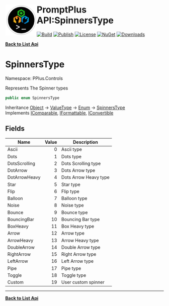 # <img align="left" width="100" height="100" src="../images/icon.png">PromptPlus API:SpinnersType 

[![Build](https://github.com/FRACerqueira/PromptPlus/workflows/Build/badge.svg)](https://github.com/FRACerqueira/PromptPlus/actions/workflows/build.yml)
[![Publish](https://github.com/FRACerqueira/PromptPlus/actions/workflows/publish.yml/badge.svg)](https://github.com/FRACerqueira/PromptPlus/actions/workflows/publish.yml)
[![License](https://img.shields.io/badge/License-MIT-yellow.svg)](https://github.com/FRACerqueira/PromptPlus/blob/master/LICENSE)
[![NuGet](https://img.shields.io/nuget/v/PromptPlus)](https://www.nuget.org/packages/PromptPlus/)
[![Downloads](https://img.shields.io/nuget/dt/PromptPlus)](https://www.nuget.org/packages/PromptPlus/)

[**Back to List Api**](./apis.md)

# SpinnersType

Namespace: PPlus.Controls

Represents The Spinner types

```csharp
public enum SpinnersType
```

Inheritance [Object](https://docs.microsoft.com/en-us/dotnet/api/system.object) → [ValueType](https://docs.microsoft.com/en-us/dotnet/api/system.valuetype) → [Enum](https://docs.microsoft.com/en-us/dotnet/api/system.enum) → [SpinnersType](./pplus.controls.spinnerstype.md)<br>
Implements [IComparable](https://docs.microsoft.com/en-us/dotnet/api/system.icomparable), [IFormattable](https://docs.microsoft.com/en-us/dotnet/api/system.iformattable), [IConvertible](https://docs.microsoft.com/en-us/dotnet/api/system.iconvertible)

## Fields

| Name | Value | Description |
| --- | --: | --- |
| Ascii | 0 | Ascii type |
| Dots | 1 | Dots type |
| DotsScrolling | 2 | Dots Scrolling type |
| DotArrow | 3 | Dots Arrow type |
| DotArrowHeavy | 4 | Dots Arrow Heavy type |
| Star | 5 | Star type |
| Flip | 6 | Flip type |
| Balloon | 7 | Balloon type |
| Noise | 8 | Noise type |
| Bounce | 9 | Bounce type |
| BouncingBar | 10 | Bouncing Bar type |
| BoxHeavy | 11 | Box Heavy type |
| Arrow | 12 | Arrow type |
| ArrowHeavy | 13 | Arrow Heavy type |
| DoubleArrow | 14 | Double Arrow type |
| RightArrow | 15 | Right Arrow type |
| LeftArrow | 16 | Left Arrow type |
| Pipe | 17 | Pipe type |
| Toggle | 18 | Toggle type |
| Custom | 19 | User custom spinner |


- - -
[**Back to List Api**](./apis.md)
